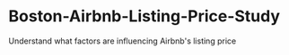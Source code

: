 # Boston-Airbnb-Listing-Price-Study
Understand what factors are influencing Airbnb's listing price 
